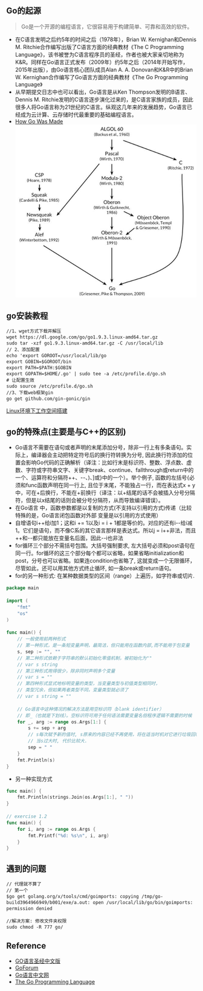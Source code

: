 ## Go的起源
> Go是一个开源的编程语言，它很容易用于构建简单、可靠和高效的软件。
* 在C语言发明之后约5年的时间之后（1978年），Brian W. Kernighan和Dennis M. Ritchie合作编写出版了C语言方面的经典教材《The C Programming Language》，该书被誉为C语言程序员的圣经，作者也被大家亲切地称为K&R。同样在Go语言正式发布（2009年）约5年之后（2014年开始写作，2015年出版），由Go语言核心团队成员Alan A. A. Donovan和K&R中的Brian W. Kernighan合作编写了Go语言方面的经典教材《The Go Programming Language》
* 从早期提交日志中也可以看出，Go语言是从Ken Thompson发明的B语言、Dennis M. Ritchie发明的C语言逐步演化过来的，是C语言家族的成员，因此很多人将Go语言称为21世纪的C语言。纵观这几年来的发展趋势，Go语言已经成为云计算、云存储时代最重要的基础编程语言。
* [How Go Was Made](https://talks.golang.org/2015/how-go-was-made.slide)
![Go语言的起源](https://github.com/zpeng1997/gitNote/blob/master/Picture/Go语言的起源.png)

## go安装教程
```
//1、wget方式下载并解压
wget https://dl.google.com/go/go1.9.3.linux-amd64.tar.gz
sudo tar -xzf go1.9.3.linux-amd64.tar.gz -C /usr/local/lib
// 2、添加配置
echo 'export GOROOT=/usr/local/lib/go
export GOBIN=$GOROOT/bin
export PATH=$PATH:$GOBIN
export GOPATH=$HOME/.go' | sudo tee -a /etc/profile.d/go.sh
# 让配置生效
sudo source /etc/profile.d/go.sh
//3、下载web框架gin
go get github.com/gin-gonic/gin
```
[Linux环境下工作空间搭建](https://www.cnblogs.com/qtiger/p/14062129.html)

## go的特殊点(主要是与C++的区别)
* Go语言不需要在语句或者声明的末尾添加分号，除非一行上有多条语句。实际上，编译器会主动把特定符号后的换行符转换为分号, 因此换行符添加的位置会影响Go代码的正确解析（译注：比如行末是标识符、整数、浮点数、虚数、字符或字符串文字、关键字break、continue、fallthrough或return中的一个、运算符和分隔符++、--、)、]或}中的一个）。举个例子, 函数的左括号{必须和func函数声明在同一行上, 且位于末尾，不能独占一行，而在表达式x + y中，可在+后换行，不能在+前换行（译注：以+结尾的话不会被插入分号分隔符，但是以x结尾的话则会被分号分隔符，从而导致编译错误）。
* 在Go语⾔ 中，函数参数都是以复制的⽅式(不⽀持以引⽤的⽅式)传递（⽐较特殊的是，Go语⾔闭包函数对外部 变量是以引⽤的⽅式使⽤）
* 自增语句i++给i加1；这和i += 1以及i = i + 1都是等价的。对应的还有i--给i减1。它们是语句，而不像C系的其它语言那样是表达式。所以j = i++非法，而且++和--都只能放在变量名后面，因此--i也非法
* for循环三个部分不需括号包围。大括号强制要求, 左大括号必须和post语句在同一行。for循环的这三个部分每个都可以省略，如果省略initialization和post，分号也可以省略。如果连condition也省略了, 这就变成一个无限循环，尽管如此，还可以用其他方式终止循环, 如一条break或return语句。
* for的另一种形式: 在某种数据类型的区间（range）上遍历，如字符串或切片.
```go
package main

import (
    "fmt"
    "os"
)

func main() {
    // 一般使用前两种形式
    // 第一种形式，是一条短变量声明，最简洁，但只能用在函数内部,而不能用于包变量
    s, sep := "", ""
    // 第二种形式依赖于字符串的默认初始化零值机制，被初始化为""
    // var s string
    // 第三种形式用得很少，除非同时声明多个变量
    // var s = ""
    // 第四种形式显式地标明变量的类型，当变量类型与初值类型相同时，
    // 类型冗余，但如果两者类型不同，变量类型就必须了
    // var s string = ""

    // Go语言中这种情况的解决方法是用空标识符（blank identifier）
    // 即_（也就是下划线）。空标识符可用于任何语法需要变量名但程序逻辑不需要的时候
    for _, arg := range os.Args[1:] {
        s += sep + arg
        // s每次赋予新的值时, s原来的内容已经不再使用，将在适当时机对它进行垃圾回收
        // 当s过大时, 代价比较大.
        sep = " "
    }
    fmt.Println(s)
}
```
* 另一种实现方式
```go
func main() {
    fmt.Println(strings.Join(os.Args[1:], " "))
}

// exercise 1.2
func main() {
	for i, arg := range os.Args {
		fmt.Printf("%d: %s\n", i, arg)
	}
}
```

## 遇到的问题
```
// 代理就不算了
// 第一个
$go get golang.org/x/tools/cmd/goimports: copying /tmp/go-build3964966949/b001/exe/a.out: open /usr/local/lib/go/bin/goimports: permission denied

//解决方案: 修改文件夹权限
sudo chmod -R 777 go/

```


## Reference
* [GO语言圣经中文版](https://docs.hacknode.org/gopl-zh/)
* [GoForum](https://forum.golangbridge.org/)
* [Go语言中文网](https://studygolang.com/)
* [The Go Programming Language](http://www.gopl.io/)